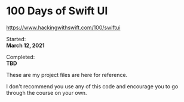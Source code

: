 # 100 Days of Swift UI

<https://www.hackingwithswift.com/100/swiftui>

Started:  
**March 12, 2021**

Completed:  
**TBD**

These are my project files are here for reference.

I don't recommend you use any of this code and encourage you to go through the course on your own.
